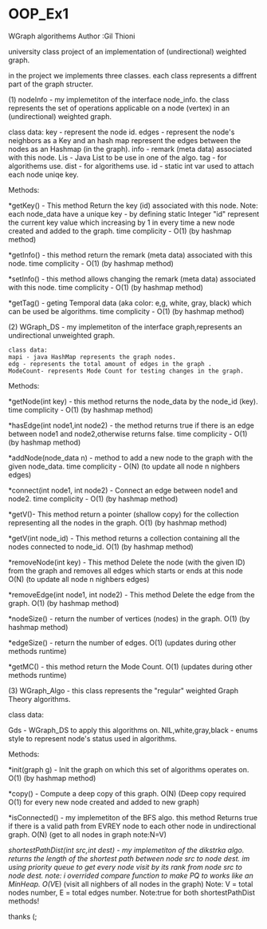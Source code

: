 # OOP_Ex1
 WGraph algorithems
Author :Gil Thioni

university class project of an implementation of (undirectional) weighted graph.

in the project we implements three classes. each class represents a diffrent part of the graph structer.

(1) nodeInfo - my implemetiton of the interface node_info. the class represents the set of operations applicable on a node (vertex) in an (undirectional) weighted graph.

class data:
key - represent the node id.
edges - represent the node's neighbors as a Key and an hash map represent the edges between the nodes as an Hashmap (in the graph).
info -  remark (meta data) associated with this node.
Lis - Java List to be use in one of the algo.
tag - for algorithems use.
dist - for algorithems use.
id - static int var used to attach each node uniqe key.

 Methods:
 
*getKey() - This method Return the key (id) associated with this node.
   Note: each node_data have a unique key - by defining 
   static Integer "id" represent the current key value 
   which increasing by 1 in every time a new node created and added to the graph.
 time complicity - O(1)  (by hashmap method)
 

*getInfo() - this method return the remark (meta data) associated with this node.
 time complicity - O(1) (by hashmap method)

*setInfo() - this method allows changing the remark (meta data) associated with this node.
 time complicity - O(1) (by hashmap method)

*getTag() - geting Temporal data (aka color: e,g, white, gray, black) 
 which can be used be algorithms.
 time complicity - O(1) (by hashmap method)
 
 
(2) WGraph_DS - my implemetiton of the interface graph,represents an undirectional unweighted graph.

    class data:
    mapi - java HashMap represents the graph nodes.
    edg - represents the total amount of edges in the graph .
    ModeCount- represents Mode Count for testing changes in the graph.
    
  Methods:
    
 *getNode(int key) - this method returns the node_data by the node_id (key).
  time complicity - O(1) (by hashmap method)
 
 *hasEdge(int node1,int node2) - the method returns true if there is an edge
  between node1 and node2,otherwise returns false.
  time complicity - O(1) (by hashmap method)
 
 *addNode(node_data n) - method to add a new node to the graph with the given node_data.
  time complicity -  O(N) (to update all node n nighbers edges)
 
 *connect(int node1, int node2) - Connect an edge between node1 and node2.
  time complicity - O(1) (by hashmap method)

 *getV()- This method return a pointer (shallow copy) for the
      collection representing all the nodes in the graph.
    O(1) (by hashmap method)
    
 *getV(int node_id) - This method returns a collection containing all the
    nodes connected to node_id.
  O(1) (by hashmap method)
  
 *removeNode(int key) - This method Delete the node (with the given ID) from the graph
    and removes all edges which starts or ends at this node
  O(N) (to update all node n nighbers edges)

 *removeEdge(int node1, int node2) - This method Delete the edge from the graph.
 O(1) (by hashmap method)
 
 *nodeSize() - return the number of vertices (nodes) in the graph.
 O(1) (by hashmap method)
 
 *edgeSize() - return the number of edges.
 O(1) (updates during other methods runtime)
 
 *getMC() - this method return the Mode Count.
 O(1) (updates during other methods runtime)
 
 
(3) WGraph_Algo - this class represents the "regular" weighted Graph Theory algorithms.

  class data:
  
   Gds - WGraph_DS to apply this algorithms on.
   NIL,white,gray,black - enums style to represent node's status used in algorithms.
   
   Methods:
   
   *init(graph g) - Init the graph on which this set of algorithms operates on.
   O(1) (by hashmap method)
   
   *copy() - Compute a deep copy of this graph.
   O(N) (Deep copy required O(1) for every new node created and added to new graph)
   
   *isConnected() - my implemetiton of the BFS algo. this method Returns
    true if there is a valid path from EVREY node to each
    other node in undirectional graph.
    O(N) (get to all nodes in graph note:N=V)
    
   *shortestPathDist(int src,int dest) - my implemetiton of the dikstrka algo.
    returns the length of the shortest path between  node src to node dest.
    im using priority queue to get every node visit by its rank from node src to node dest. 
    note: i overrided compare function to make PQ to works like an MinHeap.
    O(V*E) (visit all nighbers of all nodes in the graph) 
Note: V = total nodes number, E = total edges number.
Note:true for both shortestPathDist methods!

thanks (;
